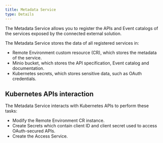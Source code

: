 ```yaml
---
title: Metadata Service
type: Details
---
```


The Metadata Service allows you to register the APIs and Event catalogs of the services exposed by the connected external solution.         

The Metadata Service stores the data of all registered services in:
- Remote Environment custom resource (CR), which stores the metadata of the service.
- Minio bucket, which stores the API specification, Event catalog and documentation.
- Kubernetes secrets, which stores sensitive data, such as OAuth credentials.

## Kubernetes APIs interaction

The Metadata Service interacts with Kubernetes APIs to perform these tasks:
- Modify the Remote Environment CR instance.
- Create Secrets which contain client ID and client secret used to access OAuth-secured APIs.
- Create the Access Service.
